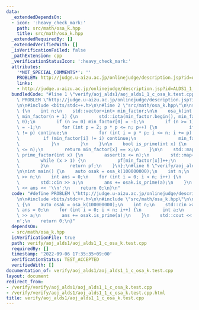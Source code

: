 ```yaml
---
data:
  _extendedDependsOn:
  - icon: ':heavy_check_mark:'
    path: src/math/osa_k.hpp
    title: src/math/osa_k.hpp
  _extendedRequiredBy: []
  _extendedVerifiedWith: []
  _isVerificationFailed: false
  _pathExtension: cpp
  _verificationStatusIcon: ':heavy_check_mark:'
  attributes:
    '*NOT_SPECIAL_COMMENTS*': ''
    PROBLEM: http://judge.u-aizu.ac.jp/onlinejudge/description.jsp?id=ALDS1_1_C
    links:
    - http://judge.u-aizu.ac.jp/onlinejudge/description.jsp?id=ALDS1_1_C
  bundledCode: "#line 1 \"verify/aoj_alds1/aoj_alds1_1_c_osa_k.test.cpp\"\n#define\
    \ PROBLEM \"http://judge.u-aizu.ac.jp/onlinejudge/description.jsp?id=ALDS1_1_C\"\
    \n\n#include <bits/stdc++.h>\n\n#line 2 \"src/math/osa_k.hpp\"\n\nstruct osa_k\
    \ {\n    int n;\n    std::vector<int> min_factor;\n\n    osa_k(int n) : n(n),\
    \ min_factor(n + 1) {\n        std::iota(min_factor.begin(), min_factor.end(),\
    \ 0);\n        if (n >= 0) min_factor[0] = -1;\n        if (n >= 1) min_factor[1]\
    \ = -1;\n        for (int p = 2; p * p <= n; p++) {\n            if (min_factor[p]\
    \ != p) continue;\n            for (int i = p * p; i <= n; i += p) {\n       \
    \         if (min_factor[i] != i) continue;\n                min_factor[i] = p;\n\
    \            }\n        }\n    }\n\n    bool is_prime(int x) {\n        assert(x\
    \ <= n);\n        return min_factor[x] == x;\n    }\n\n    std::map<int, int>\
    \ prime_factor(int x) {\n        assert(x <= n);\n        std::map<int, int> pf;\n\
    \        while (x > 1) {\n            pf[min_factor[x]]++;\n            x /= min_factor[x];\n\
    \        }\n        return pf;\n    }\n};\n#line 6 \"verify/aoj_alds1/aoj_alds1_1_c_osa_k.test.cpp\"\
    \n\nint main() {\n    auto osak = osa_k(100000000);\n    int n;\n    std::cin\
    \ >> n;\n    int ans = 0;\n    for (int i = 0; i < n; i++) {\n        int a;\n\
    \        std::cin >> a;\n        ans += osak.is_prime(a);\n    }\n    std::cout\
    \ << ans << '\\n';\n    return 0;\n}\n"
  code: "#define PROBLEM \"http://judge.u-aizu.ac.jp/onlinejudge/description.jsp?id=ALDS1_1_C\"\
    \n\n#include <bits/stdc++.h>\n\n#include \"src/math/osa_k.hpp\"\n\nint main()\
    \ {\n    auto osak = osa_k(100000000);\n    int n;\n    std::cin >> n;\n    int\
    \ ans = 0;\n    for (int i = 0; i < n; i++) {\n        int a;\n        std::cin\
    \ >> a;\n        ans += osak.is_prime(a);\n    }\n    std::cout << ans << '\\\
    n';\n    return 0;\n}"
  dependsOn:
  - src/math/osa_k.hpp
  isVerificationFile: true
  path: verify/aoj_alds1/aoj_alds1_1_c_osa_k.test.cpp
  requiredBy: []
  timestamp: '2022-09-06 17:35:35+09:00'
  verificationStatus: TEST_ACCEPTED
  verifiedWith: []
documentation_of: verify/aoj_alds1/aoj_alds1_1_c_osa_k.test.cpp
layout: document
redirect_from:
- /verify/verify/aoj_alds1/aoj_alds1_1_c_osa_k.test.cpp
- /verify/verify/aoj_alds1/aoj_alds1_1_c_osa_k.test.cpp.html
title: verify/aoj_alds1/aoj_alds1_1_c_osa_k.test.cpp
---
```

